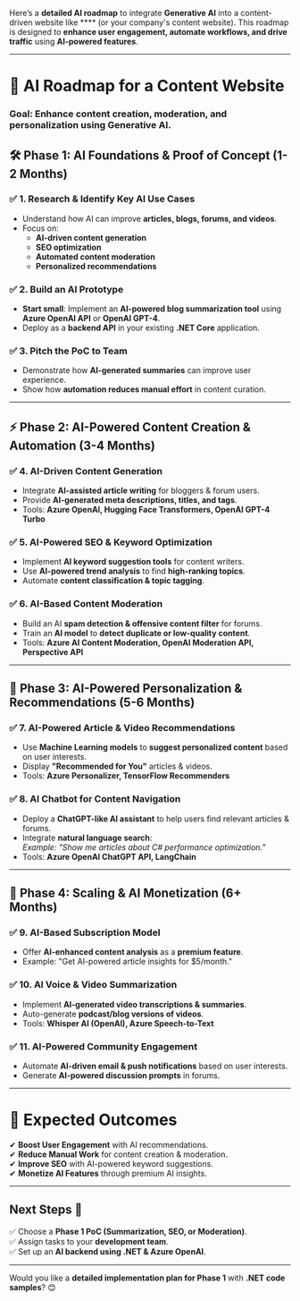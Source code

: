 Here’s a **detailed AI roadmap** to integrate **Generative AI** into a content-driven website like **** (or your company's content website). This roadmap is designed to **enhance user engagement, automate workflows, and drive traffic** using **AI-powered features**.  

---

# **🚀 AI Roadmap for a Content Website**
### **Goal:** Enhance content creation, moderation, and personalization using Generative AI.

## **🛠 Phase 1: AI Foundations & Proof of Concept (1-2 Months)**
### ✅ **1. Research & Identify Key AI Use Cases**
- Understand how AI can improve **articles, blogs, forums, and videos**.
- Focus on:
  - **AI-driven content generation**
  - **SEO optimization**
  - **Automated content moderation**
  - **Personalized recommendations**

### ✅ **2. Build an AI Prototype**
- **Start small**: Implement an **AI-powered blog summarization tool** using **Azure OpenAI API** or **OpenAI GPT-4**.
- Deploy as a **backend API** in your existing **.NET Core** application.

### ✅ **3. Pitch the PoC to Team**
- Demonstrate how **AI-generated summaries** can improve user experience.
- Show how **automation reduces manual effort** in content curation.

---

## **⚡ Phase 2: AI-Powered Content Creation & Automation (3-4 Months)**
### ✅ **4. AI-Driven Content Generation**
- Integrate **AI-assisted article writing** for bloggers & forum users.
- Provide **AI-generated meta descriptions, titles, and tags**.
- Tools: **Azure OpenAI, Hugging Face Transformers, OpenAI GPT-4 Turbo**

### ✅ **5. AI-Powered SEO & Keyword Optimization**
- Implement **AI keyword suggestion tools** for content writers.
- Use **AI-powered trend analysis** to find **high-ranking topics**.
- Automate **content classification & topic tagging**.

### ✅ **6. AI-Based Content Moderation**
- Build an AI **spam detection & offensive content filter** for forums.
- Train an **AI model** to **detect duplicate or low-quality content**.
- Tools: **Azure AI Content Moderation, OpenAI Moderation API, Perspective API**

---

## **🚀 Phase 3: AI-Powered Personalization & Recommendations (5-6 Months)**
### ✅ **7. AI-Powered Article & Video Recommendations**
- Use **Machine Learning models** to **suggest personalized content** based on user interests.
- Display **"Recommended for You"** articles & videos.
- Tools: **Azure Personalizer, TensorFlow Recommenders**

### ✅ **8. AI Chatbot for Content Navigation**
- Deploy a **ChatGPT-like AI assistant** to help users find relevant articles & forums.
- Integrate **natural language search**:  
  _Example: "Show me articles about C# performance optimization."_
- Tools: **Azure OpenAI ChatGPT API, LangChain**

---

## **🎯 Phase 4: Scaling & AI Monetization (6+ Months)**
### ✅ **9. AI-Based Subscription Model**
- Offer **AI-enhanced content analysis** as a **premium feature**.
- Example: "Get AI-powered article insights for $5/month."

### ✅ **10. AI Voice & Video Summarization**
- Implement **AI-generated video transcriptions & summaries**.
- Auto-generate **podcast/blog versions of videos**.
- Tools: **Whisper AI (OpenAI), Azure Speech-to-Text**

### ✅ **11. AI-Powered Community Engagement**
- Automate **AI-driven email & push notifications** based on user interests.
- Generate **AI-powered discussion prompts** in forums.

---

# **🎯 Expected Outcomes**
✔ **Boost User Engagement** with AI recommendations.  
✔ **Reduce Manual Work** for content creation & moderation.  
✔ **Improve SEO** with AI-powered keyword suggestions.  
✔ **Monetize AI Features** through premium AI insights.  

---

## **Next Steps 🚀**
✅ Choose a **Phase 1 PoC (Summarization, SEO, or Moderation)**.  
✅ Assign tasks to your **development team**.  
✅ Set up an **AI backend using .NET & Azure OpenAI**.  

---

Would you like a **detailed implementation plan for Phase 1** with **.NET code samples**? 😊
